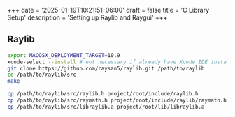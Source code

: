 +++
date = '2025-01-19T10:21:51-06:00'
draft = false
title = 'C Library Setup'
description = 'Setting up Raylib and Raygui'
+++


## Raylib

```bash
export MACOSX_DEPLOYMENT_TARGET=10.9
xcode-select --install # not necessary if already have Xcode IDE installed, or have run this command before
git clone https://github.com/raysan5/raylib.git /path/to/raylib
cd /path/to/raylib/src
make

cp /path/to/raylib/src/raylib.h project/root/include/raylib.h
cp /path/to/raylib/src/raymath.h project/root/include/raylib/raymath.h
cp /path/to/raylib/src/libraylib.a project/root/lib/libraylib.a
```
